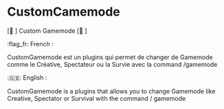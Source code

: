 # CustomCamemode
[📌 ] Custom Gamemode [📌 ]

:flag_fr: French : 

CustomGamemode est un plugins qui permet de changer de Gamemode comme le Créative, Spectateur ou la Survie avec la command /gamemode

:🇬🇧: English :

CustomGamemode is a plugins that allows you to change Gamemode like Creative, Spectator or Survival with the command / gamemode
